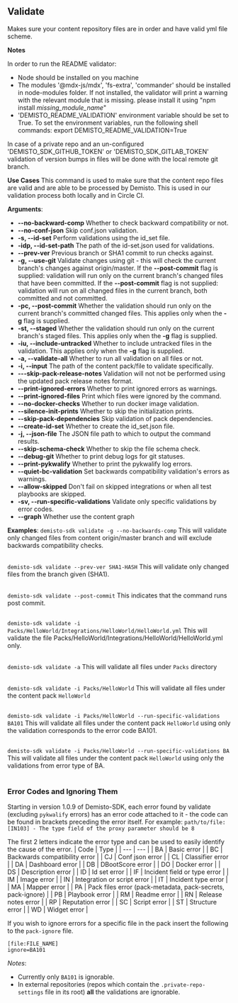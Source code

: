 ## Validate

Makes sure your content repository files are in order and have valid yml file scheme.

**Notes**

In order to run the README validator:
- Node should be installed on you machine
- The modules '@mdx-js/mdx', 'fs-extra', 'commander' should be installed in node-modules folder.
    If not installed, the validator will print a warning with the relevant module that is missing.
    please install it using "npm install *missing_module_name*"
- 'DEMISTO_README_VALIDATION' environment variable should be set to True.
    To set the environment variables, run the following shell commands:
    export DEMISTO_README_VALIDATION=True

In case of a private repo and an un-configured 'DEMISTO_SDK_GITHUB_TOKEN' or 'DEMISTO_SDK_GITLAB_TOKEN' validation of version bumps in files will be done with the local remote git branch.

**Use Cases**
This command is used to make sure that the content repo files are valid and are able to be processed by Demisto.
This is used in our validation process both locally and in Circle CI.

**Arguments**:
* **--no-backward-comp**
Whether to check backward compatibility or not.
* **--no-conf-json**
Skip conf.json validation.
* **-s, --id-set**
Perform validations using the id_set file.
* **-idp, --id-set-path**
The path of the id-set.json used for validations.
* **--prev-ver**
Previous branch or SHA1 commit to run checks against.
* **-g, --use-git**
Validate changes using git - this will check the current branch's changes against origin/master.
If the **--post-commit** flag is supplied: validation will run only on the current branch's changed files that have been committed.
If the **--post-commit** flag is not supplied: validation will run on all changed files in the current branch, both committed and not committed.
* **-pc, --post-commit**
Whether the validation should run only on the current branch's committed changed files. This applies only when the **-g** flag is supplied.
* **-st, --staged**
Whether the validation should run only on the current branch's staged files. This applies only when the **-g** flag is supplied.
* **-iu, --include-untracked**
Whether to include untracked files in the validation. This applies only when the **-g** flag is supplied.
* **-a, --validate-all**
Whether to run all validation on all files or not.
* **-i, --input**
The path of the content pack/file to validate specifically.
* **---skip-pack-release-notes**
Validation will not not be performed using the updated pack release notes format.
* **--print-ignored-errors**
Whether to print ignored errors as warnings.
* **--print-ignored-files**
Print which files were ignored by the command.
* **--no-docker-checks**
Whether to run docker image validation.
* **--silence-init-prints**
Whether to skip the initialization prints.
* **--skip-pack-dependencies**
Skip validation of pack dependencies.
* **--create-id-set**
Whether to create the id_set.json file.
* **-j, --json-file**
The JSON file path to which to output the command results.
* **--skip-schema-check**
Whether to skip the file schema check.
* **--debug-git**
Whether to print debug logs for git statuses.
* **--print-pykwalify**
Whether to print the pykwalify log errors.
* **--quiet-bc-validation**
Set backwards compatibility validation's errors as warnings.
* **--allow-skipped**
Don't fail on skipped integrations or when all test playbooks are skipped.
* **-sv, --run-specific-validations**
Validate only specific validations by error codes.
* **--graph**
Whether use the content graph

**Examples**:
`demisto-sdk validate -g --no-backwards-comp`
This will validate only changed files from content origin/master branch and will exclude backwards
compatibility checks.
<br><br>

`demisto-sdk validate --prev-ver SHA1-HASH`
This will validate only changed files from the branch given (SHA1).
<br><br>

`demisto-sdk validate --post-commit`
This indicates that the command runs post commit.
<br><br>

`demisto-sdk validate -i Packs/HelloWorld/Integrations/HelloWorld/HelloWorld.yml`
This will validate the file Packs/HelloWorld/Integrations/HelloWorld/HelloWorld.yml only.
<br><br>

`demisto-sdk validate -a`
This will validate all files under `Packs` directory
<br><br>

`demisto-sdk validate -i Packs/HelloWorld`
This will validate all files under the content pack `HelloWorld`
<br><br>

`demisto-sdk validate -i Packs/HelloWorld --run-specific-validations BA101`
This will validate all files under the content pack `HelloWorld` using only the validation corresponds to the error code BA101.
<br><br>

`demisto-sdk validate -i Packs/HelloWorld --run-specific-validations BA`
This will validate all files under the content pack `HelloWorld` using only the validations from error type of BA.
<br><br>

### Error Codes and Ignoring Them
Starting in version 1.0.9 of Demisto-SDK, each error found by validate (excluding `pykwalify` errors) has an error
code attached to it - the code can be found in brackets preceding the error itself.
For example: `path/to/file: [IN103] - The type field of the proxy parameter should be 8`

The first 2 letters indicate the error type and can be used to easily identify the cause of the error.
| Code | Type |
| --- | --- |
| BA | Basic error |
| BC | Backwards compatibility error |
| CJ | Conf json error |
| CL | Classifier error |
| DA | Dashboard error |
| DB | DBootScore error |
| DO | Docker error |
| DS | Description error |
| ID | Id set error |
| IF | Incident field or type error |
| IM | Image error |
| IN | Integration or script error |
| IT | Incident type error |
| MA | Mapper error |
| PA | Pack files error (pack-metadata, pack-secrets, pack-ignore) |
| PB | Playbook error |
| RM | Readme error |
| RN | Release notes error |
| RP | Reputation error |
| SC | Script error |
| ST | Structure error |
| WD | Widget error |


If you wish to ignore errors for a specific file in the pack insert the following to the `pack-ignore` file.
```buildoutcfg
[file:FILE_NAME]
ignore=BA101
```

*Notes*:
* Currently only `BA101` is ignorable.
* In external repositories (repos which contain the `.private-repo-settings` file in its root) **all** the validations are ignorable.
